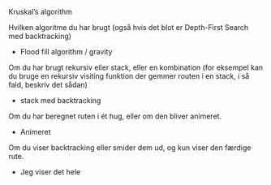 Kruskal’s algorithm

Hvilken algoritme du har brugt (også hvis det blot er Depth-First Search med backtracking)
  -  Flood fill algorithm / gravity

Om du har brugt rekursiv eller stack, eller en kombination (for eksempel kan du bruge en rekursiv visiting funktion der gemmer routen i en stack, i så fald, beskriv det sådan)
  -  stack med backtracking

Om du har beregnet ruten i ét hug, eller om den bliver animeret.
  -  Animeret

Om du viser backtracking eller smider dem ud, og kun viser den færdige rute.
  -  Jeg viser det hele